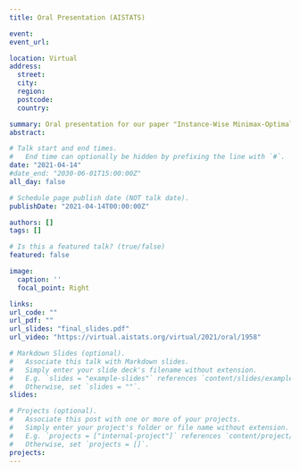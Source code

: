 ```yaml
---
title: Oral Presentation (AISTATS)

event: 
event_url: 

location: Virtual
address:
  street: 
  city: 
  region: 
  postcode: 
  country: 

summary: Oral presentation for our paper "Instance-Wise Minimax-Optimal Algorithms for Logistic Bandits".
abstract: 

# Talk start and end times.
#   End time can optionally be hidden by prefixing the line with `#`.
date: "2021-04-14"
#date_end: "2030-06-01T15:00:00Z"
all_day: false

# Schedule page publish date (NOT talk date).
publishDate: "2021-04-14T00:00:00Z"

authors: []
tags: []

# Is this a featured talk? (true/false)
featured: false

image:
  caption: ''
  focal_point: Right

links:
url_code: ""
url_pdf: ""
url_slides: "final_slides.pdf"
url_video: "https://virtual.aistats.org/virtual/2021/oral/1958"

# Markdown Slides (optional).
#   Associate this talk with Markdown slides.
#   Simply enter your slide deck's filename without extension.
#   E.g. `slides = "example-slides"` references `content/slides/example-slides.md`.
#   Otherwise, set `slides = ""`.
slides:

# Projects (optional).
#   Associate this post with one or more of your projects.
#   Simply enter your project's folder or file name without extension.
#   E.g. `projects = ["internal-project"]` references `content/project/deep-learning/index.md`.
#   Otherwise, set `projects = []`.
projects:
---
```


